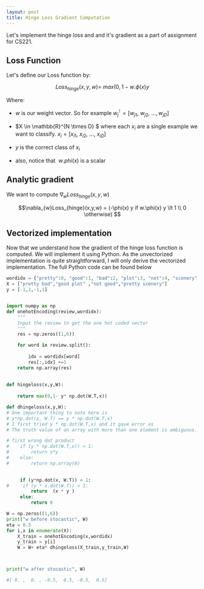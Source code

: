 ```yaml
---
layout: post
title: Hinge Loss Gradient Computation
---
```


Let's implement the hinge loss and and it's gradient as a part of assignment for CS221.  

## Loss Function
Let's define our Loss function by:

$$Loss_{hinge}(x,y,w) = \ max(0, 1- w . \phi(x) y $$

Where: 
+ $w$ is our weight vector. So for example $w_j^{\intercal} = [w_{j1},\  w_{j2},\  \ldots, w_{jD}]$
+ $X \in \mathbb{R}^{N \times D} $ where each $x_{i}$ are a single example we want to classify. $x_{i} = [x_{i1},\  x_{i2},\  \ldots,\  x_{iD}]$
+ $y$ is the correct class of $x_i$

+ also, notice that $\ w. phi(x)$ is a scalar

## Analytic gradient
We want to compute $\nabla_{w}Loss_{hinge}(x,y,w)$

$$\nabla_{w}Loss_{hinge}(x,y,w) = (-\phi(x) y if w.\phi(x) y \lt 1 \\
 0 \otherwise)
$$

## Vectorized implementation
Now that we understand how the gradient of the hinge loss function is computed. We will implement it using Python. As the unvectorized implementation is quite straightforward, I will only derive the vectorized implementation. The full Python code can be found below 
```python
wordidx = {"pretty":0, "good":1, "bad":2, "plot":3, "not":4, "scenery":5}
X = ["pretty bad","good plot" ,"not good","pretty scenery"]
y = [-1,1,-1,1]


import numpy as np 
def onehotEncoding(review,wordidx):
    """
    Input the review to get the one hot coded vector
    """
    res = np.zeros((1,6))

    for word in review.split():
        
        idx = wordidx[word]
        res[:,idx] +=1
    return np.array(res)
    
    
def hingeloss(x,y,W):
    
    return max(0,1- y* np.dot(W.T,x))

def dhingeloss(x,y,W):
# One important thing to note here is 
# y*np.dot(x, W.T) == y * np.dot(W.T,x)
# I first tried y * np.dot(W.T,x) and it gave error as
# The truth value of an array with more than one element is ambiguous. Use a.any() or a.all()

# first wrong dot product    
#    if (y * np.dot(W.T,x)) < 1:
#        return x*y
#    else:
#        return np.array(0)

    
     if (y*np.dot(x, W.T)) < 1:
#     if (y * x.dot(W.T)) < 1:
         return  (x * y )
     else:
         return 0

W = np.zeros((1,6))
print("w before stocastic", W)
eta = 0.5
for i,x in enumerate(X):
    X_train = onehotEncoding(x,wordidx)
    y_train = y[i]
    W = W+ eta* dhingeloss(X_train,y_train,W)



print("w after stocastic", W)

#[ 0. ,  0. , -0.5,  0.5, -0.5,  0.5]

```
